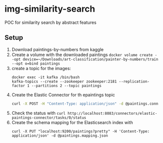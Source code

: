 # img-similarity-search
POC for similarity search by abstract features

## Setup

1. Download paintings-by-numbers from kaggle
2. Create a volume with the downloaded paintings  `docker volume create --opt device=~/Downloads/art-classification/painter-by-numbers/train --opt o=bind paintings`
3. create a topic for the images:
   ```
   docker exec -it kafka /bin/bash
   kafka-topics --create --zookeeper zookeeper:2181 --replication-factor 1 --partitions 2 --topic paintings
   ```
4. Create the Elastic Connector for th epaintings topic
   ```bash
   curl -X POST -H "Content-Type: application/json" -d @paintings.connector.json localhost:8083/connectors
   ```
5. Check the status with `curl http://localhost:8083/connectors/elastic-paintings-connector/tasks/0/status`
6. Create the schema mapping for the Elasticsearch index with
   ```
   curl -X PUT "localhost:9200/paintings?pretty" -H 'Content-Type: application/json' -d @paintings.mapping.json
   ```
